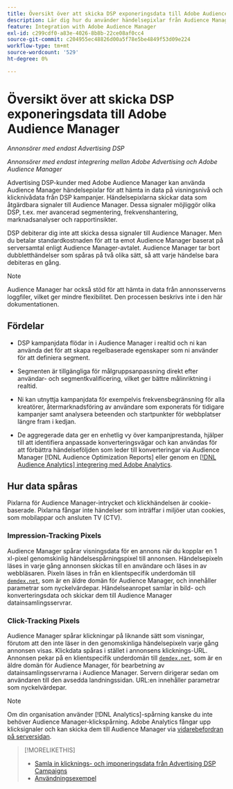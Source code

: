 ```yaml
---
title: Översikt över att skicka DSP exponeringsdata till Adobe Audience Manager
description: Lär dig hur du använder händelsepixlar från Audience Manager för att hämta in data på visningsnivå och klicknivå från Advertising DSP-kampanjer
feature: Integration with Adobe Audience Manager
exl-id: c299cdf0-a83e-4026-8b8b-22ce08af0cc4
source-git-commit: c204955ec48826d00a5f78e5be4849f53d09e224
workflow-type: tm+mt
source-wordcount: '529'
ht-degree: 0%

---
```


# Översikt över att skicka DSP exponeringsdata till Adobe Audience Manager

*Annonsörer med endast Advertising DSP*

*Annonsörer med endast integrering mellan Adobe Advertising och Adobe Audience Manager*

Advertising DSP-kunder med Adobe Audience Manager kan använda Audience Manager händelsepixlar för att hämta in data på visningsnivå och klicknivådata från DSP kampanjer. Händelsepixlarna skickar data som åtgärdbara signaler till Audience Manager. Dessa signaler möjliggör olika DSP, t.ex. mer avancerad segmentering, frekvenshantering, marknadsanalyser och rapportinsikter.

DSP debiterar dig inte att skicka dessa signaler till Audience Manager. Men du betalar standardkostnaden för att ta emot Audience Manager baserat på serversamtal enligt Audience Manager-avtalet. Audience Manager tar bort dubbletthändelser som spåras på två olika sätt, så att varje händelse bara debiteras en gång.

>[!NOTE]
>
> Audience Manager har också stöd för att hämta in data från annonsserverns loggfiler, vilket ger mindre flexibilitet. Den processen beskrivs inte i den här dokumentationen.

## Fördelar

* DSP kampanjdata flödar in i Audience Manager i realtid och ni kan använda det för att skapa regelbaserade egenskaper som ni använder för att definiera segment.

* Segmenten är tillgängliga för målgruppsanpassning direkt efter användar- och segmentkvalificering, vilket ger bättre målinriktning i realtid.

* Ni kan utnyttja kampanjdata för exempelvis frekvensbegränsning för alla kreatörer, återmarknadsföring av användare som exponerats för tidigare kampanjer samt analysera beteenden och startpunkter för webbplatser längre fram i kedjan.

* De aggregerade data ger en enhetlig vy över kampanjprestanda, hjälper till att identifiera anpassade konverteringsvägar och kan användas för att förbättra händelseföljden som leder till konverteringar via Audience Manager [!DNL Audience Optimization Reports] eller genom en [[!DNL Audience Analytics] integrering med Adobe Analytics](/help/integrations/audience-manager/audience-analytics.md).

## Hur data spåras

Pixlarna för Audience Manager-intrycket och klickhändelsen är cookie-baserade. Pixlarna fångar inte händelser som inträffar i miljöer utan cookies, som mobilappar och ansluten TV (CTV).<!-- 6/24: CTV inventory isn't clickable, and impression tracking would be lost when we convert users from IP to cookies. -->

### Impression-Tracking Pixels

Audience Manager spårar visningsdata för en annons när du kopplar en 1 xl-pixel genomskinlig händelsespårningspixel till annonsen. Händelsepixeln läses in varje gång annonsen skickas till en användare och läses in av webbläsaren. Pixeln läses in från en klientspecifik underdomän till [`demdex.net`](https://experienceleague.adobe.com/docs/audience-manager/user-guide/reference/demdex-calls.html), som är en äldre domän för Audience Manager, och innehåller parametrar som nyckelvärdepar. Händelseanropet samlar in bild- och konverteringsdata och skickar dem till Audience Manager datainsamlingsservrar.

### Click-Tracking Pixels

Audience Manager spårar klickningar på liknande sätt som visningar, förutom att den inte läser in den genomskinliga händelsepixeln varje gång annonsen visas. Klickdata spåras i stället i annonsens klicknings-URL. Annonsen pekar på en klientspecifik underdomän till [`demdex.net`](https://experienceleague.adobe.com/docs/audience-manager/user-guide/reference/demdex-calls.html), som är en äldre domän för Audience Manager, för bearbetning av datainsamlingsservrarna i Audience Manager. Servern dirigerar sedan om användaren till den avsedda landningssidan. URL:en innehåller parametrar som nyckelvärdepar.

>[!NOTE]
>
>Om din organisation använder [!DNL Analytics]-spårning kanske du inte behöver Audience Manager-klickspårning. Adobe Analytics fångar upp klicksignaler och kan skicka dem till Audience Manager via [vidarebefordran på serversidan](https://experienceleague.adobe.com/docs/analytics/admin/admin-tools/server-side-forwarding/ssf.html).

>[!MORELIKETHIS]
>
>* [Samla in klicknings- och imponeringsdata från Advertising DSP Campaigns](collect.md)
>* [Användningsexempel](use-cases.md)
